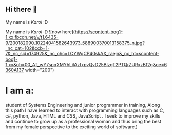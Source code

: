 ## Hi there 👋

My name is *Karol* :D 

My name is *Karol* :D 
![now here](https://scontent-bog1-1.xx.fbcdn.net/v/t1.6435-9/200182090_10224041582643973_588900370013158375_n.jpg?_nc_cat=102&ccb=1-7&_nc_sid=174925&_nc_ohc=LCYWgCP40skAX_raejn&_nc_ht=scontent-bog1-1.xx&oh=00_AT_wY7spqXMYhLilAzfxpvQvD25BlzgT2PTQrZURxzBf2g&oe=6360A137 width="200")


# I am a:
student of Systems Engineering and
junior programmer in training,
Along this path I have learned to interact with
programming languages such as C, c#, python, Java, HTML and CSS, JavaScript .
I seek to improve my skills and continue to grow up as a professional woman
and thus bring the best from my female perspective to the exciting world of software.)
